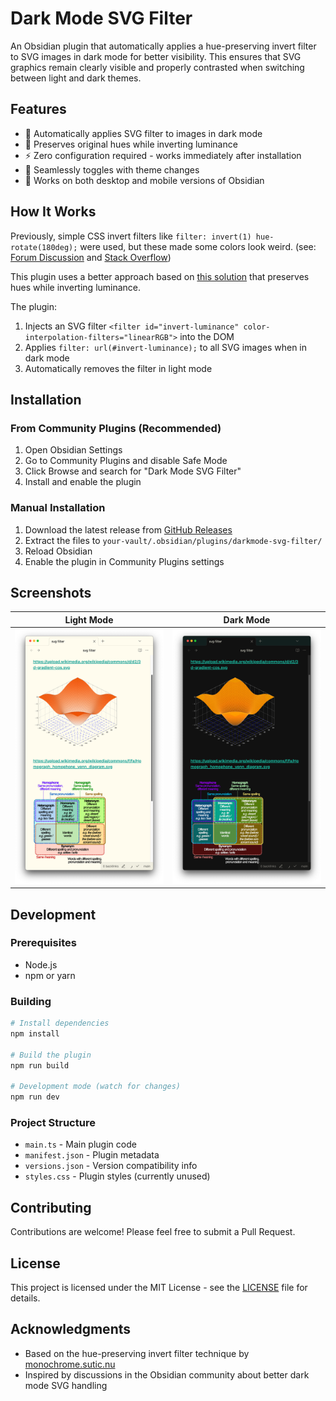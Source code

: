 # Dark Mode SVG Filter

An Obsidian plugin that automatically applies a hue-preserving invert filter to SVG images in dark mode for better visibility. This ensures that SVG graphics remain clearly visible and properly contrasted when switching between light and dark themes.

## Features

- 🎨 Automatically applies SVG filter to images in dark mode
- 🌈 Preserves original hues while inverting luminance
- ⚡ Zero configuration required - works immediately after installation
- 🔄 Seamlessly toggles with theme changes
- 📱 Works on both desktop and mobile versions of Obsidian

## How It Works

Previously, simple CSS invert filters like `filter: invert(1) hue-rotate(180deg);` were used, but these made some colors look weird. (see: [Forum Discussion](https://forum.obsidian.md/t/looking-for-the-perfect-color-inversion-css-for-embedded-excalidraw-drawing/73123) and [Stack Overflow](https://stackoverflow.com/a/58402100/13713934))

This plugin uses a better approach based on [this solution](https://monochrome.sutic.nu/2024/02/25/hue-preserving-invert-css-filter-for-dark-mode.html) that preserves hues while inverting luminance.

The plugin:
1. Injects an SVG filter `<filter id="invert-luminance" color-interpolation-filters="linearRGB">` into the DOM
2. Applies `filter: url(#invert-luminance);` to all SVG images when in dark mode
3. Automatically removes the filter in light mode

## Installation

### From Community Plugins (Recommended)
1. Open Obsidian Settings
2. Go to Community Plugins and disable Safe Mode
3. Click Browse and search for "Dark Mode SVG Filter"
4. Install and enable the plugin

### Manual Installation
1. Download the latest release from [GitHub Releases](https://github.com/adielbm/obsidian-darkmode-svg-filter/releases)
2. Extract the files to `your-vault/.obsidian/plugins/darkmode-svg-filter/`
3. Reload Obsidian
4. Enable the plugin in Community Plugins settings

## Screenshots

| Light Mode | Dark Mode |
|------------|-----------|
| ![Light Mode](light.png) | ![Dark Mode](dark.png) |

## Development

### Prerequisites
- Node.js
- npm or yarn

### Building
```bash
# Install dependencies
npm install

# Build the plugin
npm run build

# Development mode (watch for changes)
npm run dev
```

### Project Structure
- `main.ts` - Main plugin code
- `manifest.json` - Plugin metadata
- `versions.json` - Version compatibility info
- `styles.css` - Plugin styles (currently unused)

## Contributing

Contributions are welcome! Please feel free to submit a Pull Request.

## License

This project is licensed under the MIT License - see the [LICENSE](LICENSE) file for details.

## Acknowledgments

- Based on the hue-preserving invert filter technique by [monochrome.sutic.nu](https://monochrome.sutic.nu/2024/02/25/hue-preserving-invert-css-filter-for-dark-mode.html)
- Inspired by discussions in the Obsidian community about better dark mode SVG handling